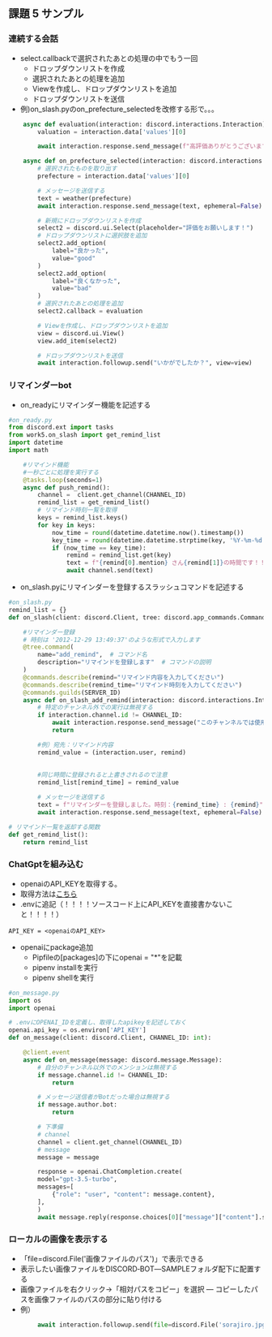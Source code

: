 ## 課題 5 サンプル

### 連続する会話
- select.callbackで選択されたあとの処理の中でもう一回
    - ドロップダウンリストを作成
    - 選択されたあとの処理を追加
    - Viewを作成し、ドロップダウンリストを追加
    - ドロップダウンリストを送信
- 例)on_slash.pyのon_prefecture_selectedを改修する形で。。。
```python
    async def evaluation(interaction: discord.interactions.Interaction):
        valuation = interaction.data['values'][0]

        await interaction.response.send_message(f"高評価ありがとうございます！", ephemeral=False)

    async def on_prefecture_selected(interaction: discord.interactions.Interaction):
        # 選択されたものを取り出す
        prefecture = interaction.data['values'][0]

        # メッセージを送信する
        text = weather(prefecture)
        await interaction.response.send_message(text, ephemeral=False)

        # 新規にドロップダウンリストを作成
        select2 = discord.ui.Select(placeholder="評価をお願いします！")
        # ドロップダウンリストに選択肢を追加
        select2.add_option(
            label="良かった",
            value="good"
        )
        select2.add_option(
            label="良くなかった",
            value="bad"
        )
        # 選択されたあとの処理を追加
        select2.callback = evaluation

        # Viewを作成し、ドロップダウンリストを追加
        view = discord.ui.View()
        view.add_item(select2)

        # ドロップダウンリストを送信
        await interaction.followup.send("いかがでしたか？", view=view)
```


### リマインダーbot
- on_readyにリマインダー機能を記述する
```python
#on_ready.py
from discord.ext import tasks
from work5.on_slash import get_remind_list
import datetime
import math

    #リマインド機能
    #一秒ごとに処理を実行する
    @tasks.loop(seconds=1)
    async def push_remind():
        channel =  client.get_channel(CHANNEL_ID)
        remind_list = get_remind_list()
        # リマインド時刻一覧を取得
        keys = remind_list.keys()
        for key in keys:
            now_time = round(datetime.datetime.now().timestamp())
            key_time = round(datetime.datetime.strptime(key, '%Y-%m-%d %H:%M:%S').timestamp())
            if (now_time == key_time):
                remind = remind_list.get(key) 
                text = f"{remind[0].mention} さん{remind[1]}の時間です！！！"
                await channel.send(text)
```
- on_slash.pyにリマインダーを登録するスラッシュコマンドを記述する
```python
#on_slash.py
remind_list = {}
def on_slash(client: discord.Client, tree: discord.app_commands.CommandTree, commands: discord.app_commands, CHANNEL_ID: int, SERVER_ID: int):

    #リマインダー登録
    # 時刻は '2012-12-29 13:49:37'のような形式で入力します
    @tree.command(
        name="add_remind",  # コマンド名
        description="リマインドを登録します"  # コマンドの説明
    )
    @commands.describe(remind="リマインド内容を入力してください")
    @commands.describe(remind_time="リマインド時刻を入力してください")
    @commands.guilds(SERVER_ID)
    async def on_slash_add_remind(interaction: discord.interactions.Interaction, remind : str, remind_time: str):
        # 特定のチャンネル外での実行は無視する
        if interaction.channel.id != CHANNEL_ID:
            await interaction.response.send_message("このチャンネルでは使用できません", ephemeral=True)
            return

        #例）宛先：リマインド内容
        remind_value = (interaction.user, remind)
        
        
        #同じ時間に登録されると上書きされるので注意
        remind_list[remind_time] = remind_value

        # メッセージを送信する
        text = f"リマインダーを登録しました。時刻：{remind_time} : {remind}"
        await interaction.response.send_message(text, ephemeral=False)

# リマインド一覧を返却する関数
def get_remind_list():
    return remind_list
```

### ChatGptを組み込む
- openaiのAPI_KEYを取得する。
- 取得方法は[こちら](https://auto-worker.com/blog/?p=6988)
- .envに追記（！！！！ソースコード上にAPI_KEYを直接書かないこと！！！！）
```
API_KEY = <openaiのAPI_KEY>
```
- openaiにpackage追加
    - Pipfileの[packages]の下にopenai = "*"を記載
    - pipenv installを実行
    - pipenv shellを実行

```python
#on_message.py
import os
import openai

# .envにOPENAI_IDを定義し、取得したapikeyを記述しておく
openai.api_key = os.environ['API_KEY']
def on_message(client: discord.Client, CHANNEL_ID: int):

    @client.event
    async def on_message(message: discord.message.Message):
        # 自分のチャンネル以外でのメンションは無視する
        if message.channel.id != CHANNEL_ID:
            return

        # メッセージ送信者がBotだった場合は無視する
        if message.author.bot:
            return

        # 下準備
        # channel
        channel = client.get_channel(CHANNEL_ID)
        # message
        message = message

        response = openai.ChatCompletion.create(
        model="gpt-3.5-turbo",
        messages=[
            {"role": "user", "content": message.content},
        ],
        )
        await message.reply(response.choices[0]["message"]["content"].strip())
```
### ローカルの画像を表示する
- 「file=discord.File('画像ファイルのパス')」で表示できる
- 表示したい画像ファイルをDISCORD‐BOT―SAMPLEフォルダ配下に配置する
- 画像ファイルを右クリック→「相対パスをコピー」を選択
― コピーしたパスを画像ファイルのパスの部分に貼り付ける
- 例）
``` python
        await interaction.followup.send(file=discord.File('sorajiro.jpg'), ephemeral=False)

```